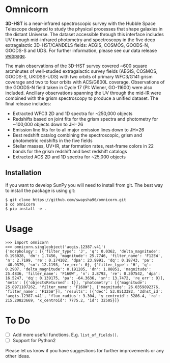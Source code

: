 # Omnicorn
**3D-HST** is a near-infrared spectroscopic survey with the Hubble Space Telescope designed to study the physical processes that shape galaxies in the distant Universe. The dataset accessible through this interface includes UV through mid-infrared photometry and spectroscopy in the five deep extragalactic 3D-HST/CANDELS fields: AEGIS, COSMOS, GOODS-N, GOODS-S and UDS. For further information, please see our data release [webpage](http://3dhst.research.yale.edu/Data.php). 

The main observations of the 3D-HST survey covered ~600 square arcminutes of well-studied extragalactic survey fields (AEGIS, COSMOS, GOODS-S, UKIDSS-UDS) with two orbits of primary WFC3/G141 grism coverage and two to four orbits with ACS/G800L coverage. Observations of the GOODS-N field taken in Cycle 17 (PI: Wiener, GO-11600) were also included. Ancillary observations spanning the UV through the mid-IR were combined with the grism spectroscopy to produce a unified dataset. The final release includes: 

- Extracted WFC3 2D and 1D spectra for ~250,000 objects
- Redshifts based on joint fits for the grism spectra and photometry for ~100,000 objects down to JH=26
- Emission line fits for to all major emission lines down to JH=26
- Best redshift catalog combining the spectroscopic, grism and photometric redshifts in the five fields
- Stellar masses, UV+IR, star formation rates, rest-frame colors in 22 bands for the grism redshift and best redshift catalogs
- Extracted ACS 2D and 1D spectra for ~25,000 objects

## Installation

If you want to develop SunPy you will need to install from git. The best way to install the package is using git:
```
$ git clone https://github.com/swapsha96/omnicorn.git
$ cd omnicorn
$ pip install -e .
```

# Usage

```
>>> import omnicorn     
>>> omnicorn.singleobject('aegis.12387.v41')
{'morphology': [{'filter_type': 'J', 'q': 0.0362, 'delta_magnitude': 0.193028, 'dn': 1.7456, 'magnitude': 25.7746, 'filter_name': 'F125W', 'n': 2.7199, 're': 0.174102, 'dpa': 23.9991, 'dq': 0.18743, 'pa': -40.9379, 'sn': 12.1193, 're_err': 0}, {'filter_type': 'H', 'q': 0.2907, 'delta_magnitude': 0.191205, 'dn': 1.88851, 'magnitude': 25.4836, 'filter_name': 'F160W', 'n': 3.8793, 're': 0.307542, 'dpa': 16.5247, 'dq': 0.139175, 'pa': -64.3636, 'sn': 13.7472, 're_err': 0}], 'meta': [{'objectsReturned': 1}], 'photometry': [{'magnitude': 25.8971107262, 'filter_name': 'F160W'}, {'magnitude': 26.0359892376, 'filter_name': 'F125W'}], 'results': [{'dec': 53.0513382, '3dhst_id': 'aegis.12387.v41', 'flux_radius': 3.304, 'y_centroid': 5286.4, 'ra': 215.20823669, 'x_centroid': 7775.2, 'id': 32505}]}
```

# To Do

- [ ] Add more useful functions. E.g. `list_of_fields()`.
- [ ] Support for Python2

Please let us know if you have suggestions for further improvements or any other ideas.
